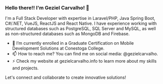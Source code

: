 ### Hello there!! I'm Geziel Carvalho! 👋

I'm a Full Stack Developer with expertise in Laravel/PHP, Java Spring Boot, C#/.NET, VueJS, ReactJS and React Native. I have experience working with structured databases such as PostgreSQL, SQL Server and MySQL, as well as non-structured databases such as MongoDB and Firebase.

- 🔭 I’m currently enrolled in a Graduate Certification on Mobile Development Solutions at Conestoga College.
- 📫 How to reach me? You can find me on social media: @gezielcarvalho.
- ⚡ Check my website at gezielcarvalho.info to learn more about my skills and projects.

Let's connect and collaborate to create innovative solutions!
